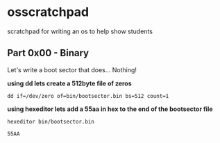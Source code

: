 # osscratchpad
scratchpad for writing an os to help show students

## Part 0x00 - Binary
Let's write a boot sector that does... Nothing!

**using dd lets create a 512byte file of zeros**

```
dd if=/dev/zero of=bin/bootsector.bin bs=512 count=1
```

**using hexeditor lets add a 55aa in hex to the end of the bootsector file**
```
hexeditor bin/bootsector.bin
```

```
55AA
```
